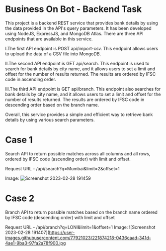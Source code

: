 # Business On Bot - Backend Task

This project is a backend REST service that provides bank details by using the data provided in the API's query parameters. It has been developed using NodeJS, ExpressJS, and MongoDB Atlas. There are three API endpoints that are available in this service.

I.The first API endpoint is POST api/import-csv. This endpoint allows users to upload the data of a CSV file into MongoDB.

II.The second API endpoint is GET api/search. This endpoint is used to search for bank details by city name, and it allows users to set a limit and offset for the number of results returned. The results are ordered by IFSC code in ascending order.

III.The third API endpoint is GET api/branch. This endpoint also searches for bank details by city name, and it allows users to set a limit and offset for the number of results returned. The results are ordered by IFSC code in descending order based on the branch name.

Overall, this service provides a simple and efficient way to retrieve bank details by using various search parameters.


# Case 1
Search API to return possible matches across all columns and all rows, ordered by IFSC code (ascending order) with limit and offset.


Request URL - /api/search?q=Mumbai&limit=2&offset=1

Image:
![Screenshot 2023-02-28 191459](https://user-images.githubusercontent.com/77921023/221874134-5f875a65-01e7-4713-a943-8afb4eecb005.jpg)

# Case 2
Branch API to return possible matches based on the branch name ordered by IFSC code (descending order) with limit and offset

Request URL - /api/branch?q=LONI&limit=1&offset=1
Image:
![Screenshot 2023-02-28 191407](https://user-images.githubusercontent.com/77921023/221874218-0436caad-341d-4ae1-9ba3-97fa2a78f900.jpg
